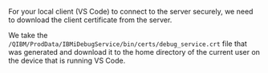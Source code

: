 For your local client (VS Code) to connect to the server securely, we need to download the client certificate from the server.

We take the `/QIBM/ProdData/IBMiDebugService/bin/certs/debug_service.crt` file that was generated and download it to the home directory of the current user on the device that is running VS Code.